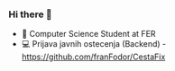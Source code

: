 ### Hi there 👋

- 🏢 Computer Science Student at FER
- 💻 Prijava javnih ostecenja (Backend) - https://github.com/franFodor/CestaFix 

